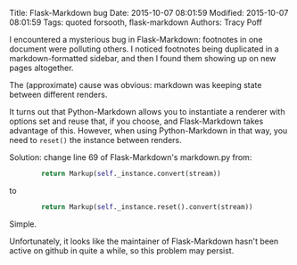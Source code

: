 Title: Flask-Markdown bug
Date: 2015-10-07 08:01:59
Modified: 2015-10-07 08:01:59
Tags: quoted forsooth, flask-markdown
Authors: Tracy Poff

I encountered a mysterious bug in Flask-Markdown: footnotes in one document were polluting others. I noticed footnotes being duplicated in a markdown-formatted sidebar, and then I found them showing up on new pages altogether.

The (approximate) cause was obvious: markdown was keeping state between different renders.

It turns out that Python-Markdown allows you to instantiate a renderer with options set and reuse that, if you choose, and Flask-Markdown takes advantage of this. However, when using Python-Markdown in that way, you need to `reset()` the instance between renders.

Solution: change line 69 of Flask-Markdown's markdown.py from:

```python
        return Markup(self._instance.convert(stream))
```

to

```python
        return Markup(self._instance.reset().convert(stream))
```

Simple.

Unfortunately, it looks like the maintainer of Flask-Markdown hasn't been active on github in quite a while, so this problem may persist.

